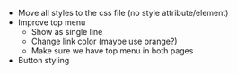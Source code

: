* Move all styles to the css file (no style attribute/element)
* Improve top menu
    * Show as single line
    * Change link color (maybe use orange?)
    * Make sure we have top menu in both pages
* Button styling